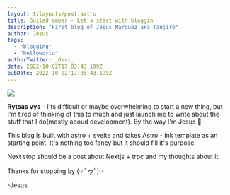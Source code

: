 ```yaml
---
layout: $/layouts/post.astro
title: Suilad ambar - Let's start with bloggin
description: "First blog of Jesus Marquez aka Tanjiro"
author: Jesus
tags:  
  - "blogging"
  - "helloworld"
authorTwitter: _Gzvz_
date: 2022-10-02T17:03:43.199Z
pubDate: 2022-10-02T17:03:43.199Z
---
```


![](https://www.politika.rs/thumbs//upload/Article/Image/2018_02///677z381_kuca-dragutina-matica.jpg)



**Rytsas vys** – I'ts difficult or maybe overwhelming to start a new thing, but I'm tired of thinking of this to much and just launch me to write about the stuff that I do(mostly aboud development). By the way I'm Jesus 🤙

This blog is built with astro + svelte and takes Astro - Ink template as an starting point. It's nothing too fancy but it should fill it's purpose.

Next stop should be a post about Nextjs + trpc and my thoughts about it.

Thanks for stopping by (☞ﾟヮﾟ)☞


-Jesus

